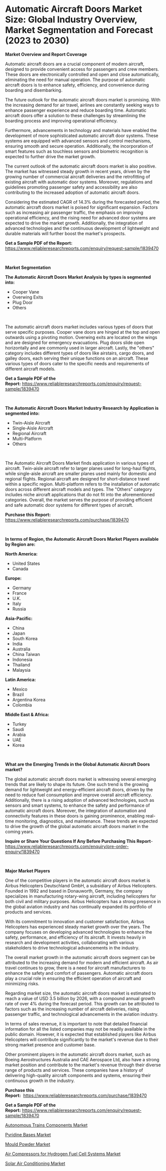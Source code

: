 <p><h1>Automatic Aircraft Doors Market Size: Global Industry Overview, Market Segmentation and Forecast (2023 to 2030)</h1></p><p><strong>Market Overview and Report Coverage</strong></p>
<p><p>Automatic aircraft doors are a crucial component of modern aircraft, designed to provide convenient access for passengers and crew members. These doors are electronically controlled and open and close automatically, eliminating the need for manual operation. The purpose of automatic aircraft doors is to enhance safety, efficiency, and convenience during boarding and disembarking.</p><p>The future outlook for the automatic aircraft doors market is promising. With the increasing demand for air travel, airlines are constantly seeking ways to enhance passenger experience and reduce boarding time. Automatic aircraft doors offer a solution to these challenges by streamlining the boarding process and improving operational efficiency.</p><p>Furthermore, advancements in technology and materials have enabled the development of more sophisticated automatic aircraft door systems. These systems are equipped with advanced sensors and control mechanisms, ensuring smooth and secure operation. Additionally, the incorporation of smart features such as touchless sensors and biometric recognition is expected to further drive the market growth.</p><p>The current outlook of the automatic aircraft doors market is also positive. The market has witnessed steady growth in recent years, driven by the growing number of commercial aircraft deliveries and the retrofitting of existing aircraft with automatic door systems. Moreover, regulations and guidelines promoting passenger safety and accessibility are also contributing to the increased adoption of automatic aircraft doors.</p><p>Considering the estimated CAGR of 14.3% during the forecasted period, the automatic aircraft doors market is poised for significant expansion. Factors such as increasing air passenger traffic, the emphasis on improving operational efficiency, and the rising need for advanced door systems are expected to drive the market growth. Additionally, the integration of advanced technologies and the continuous development of lightweight and durable materials will further boost the market's prospects.</p></p>
<p><strong>Get a Sample PDF of the Report:</strong> <a href="https://www.reliableresearchreports.com/enquiry/request-sample/1839470">https://www.reliableresearchreports.com/enquiry/request-sample/1839470</a></p>
<p>&nbsp;</p>
<p><strong>Market Segmentation</strong></p>
<p><strong>The Automatic Aircraft Doors Market Analysis by types is segmented into:</strong></p>
<p><ul><li>Cooper Vane</li><li>Overwing Exits</li><li>Plug Door</li><li>Others</li></ul></p>
<p>&nbsp;</p>
<p><p>The automatic aircraft doors market includes various types of doors that serve specific purposes. Cooper vane doors are hinged at the top and open outwards using a pivoting motion. Overwing exits are located on the wings and are designed for emergency evacuations. Plug doors slide open horizontally and are commonly used in larger aircraft. Lastly, the "others" category includes different types of doors like airstairs, cargo doors, and galley doors, each serving their unique functions on an aircraft. These various types of doors cater to the specific needs and requirements of different aircraft models.</p></p>
<p><strong>Get a Sample PDF of the Report:</strong>&nbsp;<a href="https://www.reliableresearchreports.com/enquiry/request-sample/1839470">https://www.reliableresearchreports.com/enquiry/request-sample/1839470</a></p>
<p>&nbsp;</p>
<p><strong>The Automatic Aircraft Doors Market Industry Research by Application is segmented into:</strong></p>
<p><ul><li>Twin-Aisle Aircraft</li><li>Single-Aisle Aircraft</li><li>Regional Aircraft</li><li>Multi-Platform</li><li>Others</li></ul></p>
<p>&nbsp;</p>
<p><p>The Automatic Aircraft Doors Market finds application in various types of aircraft. Twin-aisle aircraft refer to larger planes used for long-haul flights, while single-aisle aircraft are smaller planes used mainly for domestic and regional flights. Regional aircraft are designed for short-distance travel within a specific region. Multi-platform refers to the installation of automatic doors across different aircraft models and types. The "Others" category includes niche aircraft applications that do not fit into the aforementioned categories. Overall, the market serves the purpose of providing efficient and safe automatic door systems for different types of aircraft.</p></p>
<p><strong>Purchase this Report:</strong>&nbsp; <a href="https://www.reliableresearchreports.com/purchase/1839470">https://www.reliableresearchreports.com/purchase/1839470</a></p>
<p>&nbsp;</p>
<p><strong>In terms of Region, the Automatic Aircraft Doors Market Players available by Region are:</strong></p>
<p>
    <p> <strong> North America: </strong>
        <ul>
            <li>United States</li>
            <li>Canada</li>
        </ul>
        </p> 
    <p> <strong> Europe: </strong>
        <ul>
            <li>Germany</li>
            <li>France</li>
            <li>U.K.</li>
            <li>Italy</li>
            <li>Russia</li>
        </ul>
        </p> 
    <p> <strong> Asia-Pacific: </strong>
        <ul>
            <li>China</li>
            <li>Japan</li>
            <li>South Korea</li>
            <li>India</li>
            <li>Australia</li>
            <li>China Taiwan</li>
            <li>Indonesia</li>
            <li>Thailand</li>
            <li>Malaysia</li>
        </ul>
        </p> 
    <p> <strong> Latin America: </strong>
        <ul>
            <li>Mexico</li>
            <li>Brazil</li>
            <li>Argentina Korea</li>
            <li>Colombia</li>
        </ul>
        </p> 
    <p> <strong> Middle East & Africa: </strong>
        <ul>
            <li>Turkey</li>
            <li>Saudi</li>
            <li>Arabia</li>
            <li>UAE</li>
            <li>Korea</li>
        </ul>
    </p>
    </p>
<p>&nbsp;</p>
<p><strong>What are the Emerging Trends in the Global Automatic Aircraft Doors market?</strong></p>
<p><p>The global automatic aircraft doors market is witnessing several emerging trends that are likely to shape its future. One such trend is the growing demand for lightweight and energy-efficient aircraft doors, driven by the need to reduce fuel consumption and improve overall aircraft efficiency. Additionally, there is a rising adoption of advanced technologies, such as sensors and smart systems, to enhance the safety and performance of automatic aircraft doors. Moreover, the integration of automation and connectivity features in these doors is gaining prominence, enabling real-time monitoring, diagnostics, and maintenance. These trends are expected to drive the growth of the global automatic aircraft doors market in the coming years.</p></p>
<p><strong>Inquire or Share Your Questions If Any Before Purchasing This Report</strong>- <a href="https://www.reliableresearchreports.com/enquiry/pre-order-enquiry/1839470">https://www.reliableresearchreports.com/enquiry/pre-order-enquiry/1839470</a></p>
<p>&nbsp;</p>
<p><strong>Major Market Players</strong></p>
<p><p>One of the competitive players in the automatic aircraft doors market is Airbus Helicopters Deutschland GmbH, a subsidiary of Airbus Helicopters. Founded in 1992 and based in Donauworth, Germany, the company specializes in manufacturing rotary-wing aircraft, including helicopters for both civil and military purposes. Airbus Helicopters has a strong presence in the global aviation industry and has continually expanded its portfolio of products and services.</p><p>With its commitment to innovation and customer satisfaction, Airbus Helicopters has experienced steady market growth over the years. The company focuses on developing advanced technologies to enhance the safety, performance, and efficiency of its aircraft. It invests heavily in research and development activities, collaborating with various stakeholders to drive technological advancements in the industry.</p><p>The overall market growth in the automatic aircraft doors segment can be attributed to the increasing demand for modern and efficient aircraft. As air travel continues to grow, there is a need for aircraft manufacturers to enhance the safety and comfort of passengers. Automatic aircraft doors play a crucial role in ensuring the efficient operation of aircraft and minimizing risks.</p><p>Regarding market size, the automatic aircraft doors market is estimated to reach a value of USD 3.5 billion by 2026, with a compound annual growth rate of over 4% during the forecast period. This growth can be attributed to factors such as the increasing number of aircraft deliveries, rising passenger traffic, and technological advancements in the aviation industry.</p><p>In terms of sales revenue, it is important to note that detailed financial information for all the listed companies may not be readily available in the public domain. However, it is expected that established players like Airbus Helicopters will contribute significantly to the market's revenue due to their strong market presence and customer base.</p><p>Other prominent players in the automatic aircraft doors market, such as Boeing Aerostructures Australia and CAE Aerospace Ltd, also have a strong market position and contribute to the market's revenue through their diverse range of products and services. These companies have a history of delivering high-quality aircraft components and systems, ensuring their continuous growth in the industry.</p></p>
<p><strong>Purchase this Report:</strong>&nbsp;&nbsp;<a href="https://www.reliableresearchreports.com/purchase/1839470">https://www.reliableresearchreports.com/purchase/1839470</a></p>
<p></p>
<p><strong>Get a Sample PDF of the Report:</strong>&nbsp;<a href="https://www.reliableresearchreports.com/enquiry/request-sample/1839470">https://www.reliableresearchreports.com/enquiry/request-sample/1839470</a></p>
<p><p><a href="https://github.com/Chiragrp22/Market-Research-Report-List-1/blob/main/autonomous-trains-components-market.md">Autonomous Trains Components Market</a></p><p><a href="https://www.linkedin.com/pulse/pyridine-bases-market-challenges-opportunities-growth-drivers-lfqfc/">Pyridine Bases Market</a></p><p><a href="https://www.linkedin.com/pulse/mould-powder-market-insights-players-forecast-till-2030-wcefc/">Mould Powder Market</a></p><p><a href="https://github.com/Chiragrp23/Market-Research-Report-List-1/blob/main/air-compressors-for-hydrogen-fuel-cell-systems-market.md">Air Compressors for Hydrogen Fuel Cell Systems Market</a></p><p><a href="https://medium.com/@wine.sight.theme/solar-air-conditioning-market-insight-market-trends-growth-forecasted-from-2023-to-2030-61fa62471f97">Solar Air Conditioning Market</a></p></p>